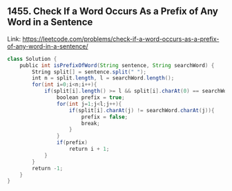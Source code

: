 ## 1455. Check If a Word Occurs As a Prefix of Any Word in a Sentence
Link: https://leetcode.com/problems/check-if-a-word-occurs-as-a-prefix-of-any-word-in-a-sentence/

```java
class Solution {
    public int isPrefixOfWord(String sentence, String searchWord) {
        String split[] = sentence.split(" ");
        int n = split.length, l = searchWord.length();
        for(int i=0;i<n;i++){
            if(split[i].length() >= l && split[i].charAt(0) == searchWord.charAt(0)){
                boolean prefix = true;
                for(int j=1;j<l;j++){
                    if(split[i].charAt(j) != searchWord.charAt(j)){
                        prefix = false;
                        break;
                    }
                }
                if(prefix)
                    return i + 1;
            }
        }
        return -1;
    }
}
```
